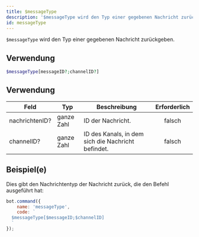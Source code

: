 ```yaml
---
title: $messageType
description: '$messageType wird den Typ einer gegebenen Nachricht zurückgeben.'
id: messageType
---
```


`$messageType` wird den Typ einer gegebenen Nachricht zurückgeben.

## Verwendung

```php
$messageType[messageID?;channelID?]
```

## Verwendung

| Feld           | Typ        | Beschreibung                                       | Erforderlich |
| -------------- | ---------- | -------------------------------------------------- |:------------:|
| nachrichtenID? | ganze Zahl | ID der Nachricht.                                  |    falsch    |
| channelID?     | ganze Zahl | ID des Kanals, in dem sich die Nachricht befindet. |    falsch    |

## Beispiel(e)

Dies gibt den Nachrichtentyp der Nachricht zurück, die den Befehl ausgeführt hat:

```javascript
bot.command({
    name: 'messageType',
    code: `
  $messageType[$messageID;$channelID]
  `
});
```

